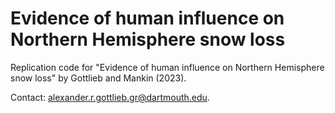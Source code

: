 # Evidence of human influence on Northern Hemisphere snow loss
Replication code for "Evidence of human influence on Northern Hemisphere snow loss" by Gottlieb and Mankin (2023).

Contact: alexander.r.gottlieb.gr@dartmouth.edu.
